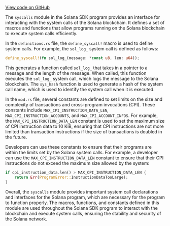 
[View code on GitHub](https://github.com/solana-labs/solana/tree/master/na/sdk/program/src/syscalls)

The `syscalls` module in the Solana SDK program provides an interface for interacting with the system calls of the Solana blockchain. It defines a set of macros and functions that allow programs running on the Solana blockchain to execute system calls efficiently.

In the `definitions.rs` file, the `define_syscall!` macro is used to define system calls. For example, the `sol_log_` system call is defined as follows:

```rust
define_syscall!(fn sol_log_(message: *const u8, len: u64));
```

This generates a function called `sol_log_` that takes in a pointer to a message and the length of the message. When called, this function executes the `sol_log_` system call, which logs the message to the Solana blockchain. The `sys_hash` function is used to generate a hash of the system call name, which is used to identify the system call when it is executed.

In the `mod.rs` file, several constants are defined to set limits on the size and complexity of transactions and cross-program invocations (CPI). These constants include `MAX_CPI_INSTRUCTION_DATA_LEN`, `MAX_CPI_INSTRUCTION_ACCOUNTS`, and `MAX_CPI_ACCOUNT_INFOS`. For example, the `MAX_CPI_INSTRUCTION_DATA_LEN` constant is used to set the maximum size of CPI instruction data to 10 KiB, ensuring that CPI instructions are not more limited than transaction instructions if the size of transactions is doubled in the future.

Developers can use these constants to ensure that their programs are within the limits set by the Solana system calls. For example, a developer can use the `MAX_CPI_INSTRUCTION_DATA_LEN` constant to ensure that their CPI instructions do not exceed the maximum size allowed by the system:

```rust
if cpi_instruction_data.len() > MAX_CPI_INSTRUCTION_DATA_LEN {
    return Err(ProgramError::InstructionDataTooLarge);
}
```

Overall, the `syscalls` module provides important system call declarations and interfaces for the Solana program, which are necessary for the program to function properly. The macros, functions, and constants defined in this module are used throughout the Solana SDK program to interact with the blockchain and execute system calls, ensuring the stability and security of the Solana network.